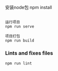 安装node包
npm install
```

运行项目 
npm run serve

项目打包
npm run build
```

### Lints and fixes files
```
npm run lint

